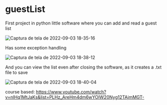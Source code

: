 # guestList
First project in python
little software where you can add and read a guest list

![Captura de tela de 2022-09-03 18-35-16](https://user-images.githubusercontent.com/62065621/188288414-811a272a-2057-4b51-9416-9bdc4e88b556.png)

Has some exception handling

![Captura de tela de 2022-09-03 18-38-12](https://user-images.githubusercontent.com/62065621/188288490-f35529fe-557e-4124-9caa-a71b1684c669.png)

And you can view the list even after closing the software, as it creates a .txt file to save

![Captura de tela de 2022-09-03 18-40-04](https://user-images.githubusercontent.com/62065621/188288509-e6b94a72-0634-4719-8db2-6df53334f2cf.png)

course based: https://www.youtube.com/watch?v=nIHq1MtJaKs&list=PLHz_AreHm4dm6wYOIW20Nyg12TAjmMGT-

